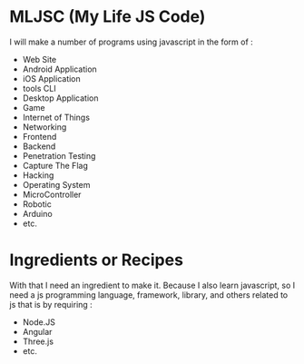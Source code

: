 # MLJSC (My Life JS Code)
I will make a number of programs using javascript in the form of :
- Web Site
- Android Application
- iOS Application
- tools CLI
- Desktop Application
- Game
- Internet of Things
- Networking
- Frontend
- Backend
- Penetration Testing
- Capture The Flag
- Hacking
- Operating System
- MicroController
- Robotic
- Arduino
- etc.

# Ingredients or Recipes
With that I need an ingredient to make it. Because I also learn javascript, so I need a js programming language, framework, library, and others related to js that is by requiring :
- Node.JS
- Angular
- Three.js
- etc.

